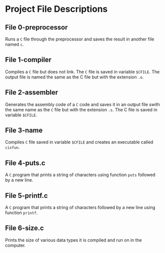 # Project File Descriptions

## File 0-preprocessor
Runs a `C` file through the preprocessor and saves the 
result in another file named `c`.

## File 1-compiler
Compiles a `C` file but does not link. The `C` file is
saved in variable `$CFILE`. The output file is named 
the same as the C file but with the extension `.o`.

## File 2-assembler
Generates the assembly code of a `C` code and saves
it in an output file swith the same name as the `C`
file but with the extension `.s`. The C file is saved
in variable `$CFILE`.

## File 3-name
Compiles `C` file saved in variable `$CFILE` and 
creates an executable called `cisfun`.

## File 4-puts.c
A `C` program that prints a string of characters 
using function `puts` followed by a new line.

## File 5-printf.c
A `C` program that prints a string of characters 
followed by a new line using function `printf`.

## File 6-size.c
Prints the size of various data types it is 
compiled and  run on in the computer.


